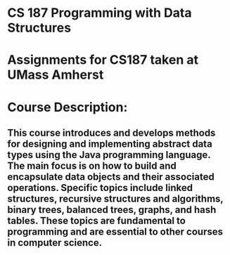 # CS 187 Programming with Data Structures

# Assignments for CS187 taken at UMass Amherst
# Course Description:
## This course introduces and develops methods for designing and implementing abstract data types using the Java programming language. The main focus is on how to build and encapsulate data objects and their associated operations. Specific topics include linked structures, recursive structures and algorithms, binary trees, balanced trees, graphs, and hash tables. These topics are fundamental to programming and are essential to other courses in computer science.